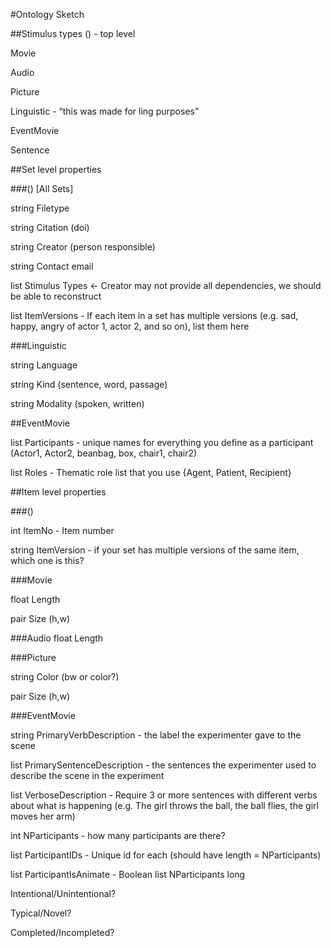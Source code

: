 #Ontology Sketch

##Stimulus types
() - top level

Movie

Audio

Picture

Linguistic - “this was made for ling purposes”

EventMovie

Sentence

##Set level properties

###() [All Sets]

string Filetype

string Citation (doi)

string Creator (person responsible)

string Contact email

list Stimulus Types <- Creator may not provide all dependencies, we should be able to reconstruct

list ItemVersions - If each item in a set has multiple versions (e.g. sad, happy, angry of actor 1, actor 2, and so on), list them here

###Linguistic

string Language 

string Kind (sentence, word, passage)

string Modality (spoken, written)

##EventMovie

list Participants - unique names for everything you define as a participant (Actor1, Actor2, beanbag, box, chair1, chair2)

list Roles - Thematic role list that you use {Agent, Patient, Recipient}

##Item level properties

###()

int ItemNo - Item number

string ItemVersion - if your set has multiple versions of the same item, which one is this?

###Movie

float Length

pair Size (h,w)

###Audio
float Length

###Picture

string Color (bw or color?)

pair Size (h,w)

###EventMovie

string PrimaryVerbDescription - the label the experimenter gave to the scene

list PrimarySentenceDescription - the sentences the experimenter used to describe the scene in the experiment

list VerboseDescription - Require 3 or more sentences with different verbs about what is happening (e.g. The girl throws the ball, the ball flies, the girl moves her arm)

int NParticipants - how many participants are there?

list ParticipantIDs - Unique id for each (should have length = NParticipants)

list ParticipantIsAnimate - Boolean list NParticipants long

Intentional/Unintentional?

Typical/Novel?

Completed/Incompleted?
